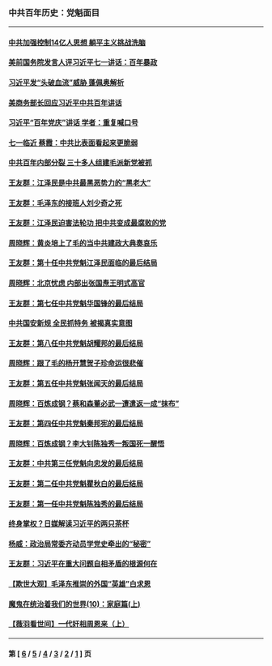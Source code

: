 ### 中共百年历史：党魁面目
---
#### [中共加强控制14亿人思想 躺平主义挑战洗脑](../../pages/nf1176107/n13094299.md?07180430) 
#### [美前国务院发言人评习近平七一讲话：百年暴政](../../pages/nf1176107/n13066986.md?07180430) 
#### [习近平发“头破血流”威胁 蓬佩奥解析](../../pages/nf1176107/n13063604.md?07180430) 
#### [美商务部长回应习近平中共百年讲话](../../pages/nf1176107/n13062903.md?07180430) 
#### [习近平“百年党庆”讲话 学者：重复喊口号](../../pages/nf1176107/n13061411.md?07180430) 
#### [七一临近 蔡霞：中共比表面看起来更脆弱](../../pages/nf1176107/n13056418.md?07180430) 
#### [中共百年内部分裂 三十多人组建毛派新党被抓](../../pages/nf1176107/n13044023.md?07180430) 
#### [王友群：江泽民是中共最黑恶势力的“黑老大”](../../pages/nf1176107/n13022180.md?07180430) 
#### [王友群：毛泽东的接班人刘少奇之死](../../pages/nf1176107/n12991772.md?07180430) 
#### [王友群：江泽民迫害法轮功 把中共变成最腐败的党](../../pages/nf1176107/n12947347.md?07180430) 
#### [周晓辉：黄炎培上了毛的当中共建政大典奏哀乐](../../pages/nf1176107/n12942780.md?07180430) 
#### [王友群：第十任中共党魁江泽民面临的最后结局](../../pages/nf1176107/n12933748.md?07180430) 
#### [周晓辉：北京忧虑 内部出张国焘王明式高官](../../pages/nf1176107/n12931709.md?07180430) 
#### [王友群：第七任中共党魁华国锋的最后结局](../../pages/nf1176107/n12918457.md?07180430) 
#### [中共国安新规 全民抓特务 被揭真实意图](../../pages/nf1176107/n12911615.md?07180430) 
#### [王友群：第八任中共党魁胡耀邦的最后结局](../../pages/nf1176107/n12902918.md?07180430) 
#### [周晓辉：跟了毛的杨开慧贺子珍命运很悲催](../../pages/nf1176107/n12877804.md?07180430) 
#### [王友群：第五任中共党魁张闻天的最后结局](../../pages/nf1176107/n12865420.md?07180430) 
#### [周晓辉：百炼成钢？蔡和森董必武一遭遣返一成“抹布”](../../pages/nf1176107/n12854806.md?07180430) 
#### [王友群：第四任中共党魁秦邦宪的最后结局](../../pages/nf1176107/n12855290.md?07180430) 
#### [周晓辉：百炼成钢？李大钊陈独秀一叛国死一醒悟](../../pages/nf1176107/n12847981.md?07180430) 
#### [王友群：中共第三任党魁向忠发的最后结局](../../pages/nf1176107/n12840390.md?07180430) 
#### [王友群：第二任中共党魁瞿秋白的最后结局](../../pages/nf1176107/n12824710.md?07180430) 
#### [王友群：第一任中共党魁陈独秀的最后结局](../../pages/nf1176107/n12809869.md?07180430) 
#### [终身掌权？日媒解读习近平的两只茶杯](../../pages/nf1176107/n12805064.md?07180430) 
#### [杨威：政治局常委齐动员学党史牵出的“秘密”](../../pages/nf1176107/n12764642.md?07180430) 
#### [王友群：习近平在重大问题自相矛盾的根源何在](../../pages/nf1176107/n12499563.md?07180430) 
#### [【欺世大观】毛泽东推崇的外国“英雄”白求恩](../../pages/nf1176107/n12362005.md?07180430) 
#### [魔鬼在统治着我们的世界(10)：家庭篇(上)](../../pages/nf1176107/n10435448.md?07180430) 
#### [【薇羽看世间】一代奸相周恩来（上）](../../pages/nf1176107/n12401109.md?07180430) 

---
#### 第 [ [6](./6.md?07180430) / [5](./5.md?07180430) / [4](./4.md?07180430) / [3](./3.md?07180430) / [2](./2.md?07180430) / [1](./1.md?07180430) ] 页
